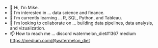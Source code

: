- 👋 Hi, I’m Mike.
- 👀 I’m interested in ... data science and finance.
- 🌱 I’m currently learning ... R, SQL, Python, and Tableau.
- 💞️ I’m looking to collaborate on ... building data pipelines, data analysis, and vizualization. 
- 📫 How to reach me ... 
discord watermelon_diet#1367
medium https://medium.com/@watermelon_diet

<!---
watermelondiet/watermelondiet is a ✨ special ✨ repository because its `README.md` (this file) appears on your GitHub profile.
You can click the Preview link to take a look at your changes.
--->
